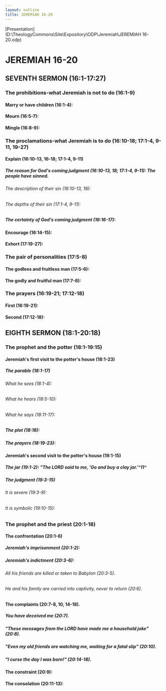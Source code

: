 ```yaml
---
layout: outline
title: JEREMIAH 16-20
---
```

[Presentation](D:\TheologyCommons\Site\Expository\ODP\Jeremiah\JEREMIAH 16-20.odp)
# JEREMIAH 16-20 
## SEVENTH SERMON (16:1-17:27) 
###  The prohibitions-what Jeremiah is not to do (16:1-9) 
####  Marry or have children (16:1-4): 
####  Mourn (16:5-7): 
####  Mingle (16:8-9): 
###  The proclamations-what Jeremiah is to do (16:10-18; 17:1-4, 9-11, 19-27) 
####  Explain (16:10-13, 16-18; 17:1-4, 9-11) 
#####  The reason for God\'s coming judgment (16:10-13, 18; 17:1-4, 9-11): The people have sinned. 
######  The description of their sin (16:10-13, 18): 
######  The depths of their sin (17:1-4, 9-11): 
#####  The certainty of God\'s coming judgment (16:16-17): 
####  Encourage (16:14-15): 
####  Exhort (17:19-27): 
###  The pair of personalities (17:5-8) 
####  The godless and fruitless man (17:5-6): 
####  The godly and fruitful man (17:7-8): 
###  The prayers (16:19-21; 17:12-18) 
####  First (16:19-21): 
####  Second (17:12-18): 
## EIGHTH SERMON (18:1-20:18) 
###  The prophet and the potter (18:1-19:15) 
####  Jeremiah\'s first visit to the potter\'s house (18:1-23) 
#####  The parable (18:1-17) 
######  What he sees (18:1-4):
######  What he hears (18:5-10): 
######  What he says (18:11-17): 
#####  The plot (18:18): 
#####  The prayers (18:19-23): 
####  Jeremiah\'s second visit to the potter\'s house (19:1-15) 
#####  The jar (19:1-2): \"The LORD said to me, \'Go and buy a clay jar.\'^11^ 
#####  The judgment (19:3-15) 
######  It is severe (19:3-9): 
######  It is symbolic (19:10-15): 
###  The prophet and the priest (20:1-18) 
####  The confrontation (20:1-6) 
#####  Jeremiah\'s imprisonment (20:1-2): 
#####  Jeremiah\'s indictment (20:3-6): 
######  All his friends are killed or taken to Babylon (20:3-5). 
######  He and his family are carried into captivity, never to return (20:6). 
####  The complaints (20:7-8, 10, 14-18). 
#####  You have deceived me (20:7). 
#####  \"These messages from the LORD have made me a household joke\" (20:8). 
#####  \"Even my old friends are watching me, waiting for a fatal slip\" (20:10). 
#####  \"I curse the day I was born!\" (20:14-18). 
####  The constraint (20:9):
####  The consolation (20:11-13): 
